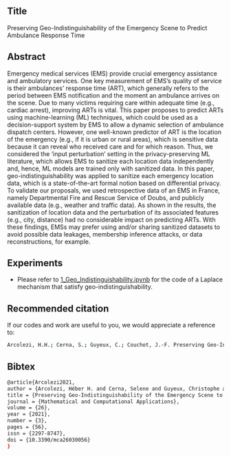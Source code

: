 ## Title
Preserving Geo-Indistinguishability of the Emergency Scene to Predict Ambulance Response Time

## Abstract
Emergency medical services (EMS) provide crucial emergency assistance and ambulatory services. One key measurement of EMS’s quality of service is their ambulances’ response time (ART), which generally refers to the period between EMS notification and the moment an ambulance arrives on the scene. Due to many victims requiring care within adequate time (e.g., cardiac arrest), improving ARTs is vital. This paper proposes to predict ARTs using machine-learning (ML) techniques, which could be used as a decision-support system by EMS to allow a dynamic selection of ambulance dispatch centers. However, one well-known predictor of ART is the location of the emergency (e.g., if it is urban or rural areas), which is sensitive data because it can reveal who received care and for which reason. Thus, we considered the ‘input perturbation’ setting in the privacy-preserving ML literature, which allows EMS to sanitize each location data independently and, hence, ML models are trained only with sanitized data. In this paper, geo-indistinguishability was applied to sanitize each emergency location data, which is a state-of-the-art formal notion based on differential privacy. To validate our proposals, we used retrospective data of an EMS in France, namely Departmental Fire and Rescue Service of Doubs, and publicly available data (e.g., weather and traffic data). As shown in the results, the sanitization of location data and the perturbation of its associated features (e.g., city, distance) had no considerable impact on predicting ARTs. With these findings, EMSs may prefer using and/or sharing sanitized datasets to avoid possible data leakages, membership inference attacks, or data reconstructions, for example.

## Experiments
* Please refer to [1_Geo_Indistinguishability.ipynb](https://github.com/hharcolezi/ldp-protocols-mobility-cdrs/blob/main/papers/%5B5%5D/1_Geo_Indistinguishability.ipynb) for the code of a Laplace mechanism that satisfy geo-indistinguishability.

## Recommended citation

If our codes and work are useful to you, we would appreciate a reference to:
```bash
Arcolezi, H.H.; Cerna, S.; Guyeux, C.; Couchot, J.-F. Preserving Geo-Indistinguishability of the Emergency Scene to Predict Ambulance Response Time. Math. Comput. Appl. 2021, 26, 56. https://doi.org/10.3390/mca26030056.
```

## Bibtex
```bash
@article{Arcolezi2021,
author = {Arcolezi, Héber H. and Cerna, Selene and Guyeux, Christophe and Couchot, Jean-François},
title = {Preserving Geo-Indistinguishability of the Emergency Scene to Predict Ambulance Response Time},
journal = {Mathematical and Computational Applications},
volume = {26},
year = {2021},
number = {3},
pages = {56},
issn = {2297-8747},
doi = {10.3390/mca26030056}
}
```

